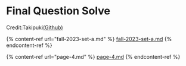 # Final Question Solve

Credit:Takipuki[(Github](https://github.com/takipuki)[)](https://github.com/takipuki)

{% content-ref url="fall-2023-set-a.md" %}
[fall-2023-set-a.md](fall-2023-set-a.md)
{% endcontent-ref %}

{% content-ref url="page-4.md" %}
[page-4.md](page-4.md)
{% endcontent-ref %}
